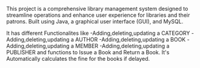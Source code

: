 This project is a comprehensive library management system designed to streamline operations and enhance user experience for libraries and their patrons. Built using Java, a graphical user interface (GUI), and MySQL.

It has different Functionalites like 
-Adding,deleting,updating a CATEGORY
-Adding,deleting,updating a AUTHOR
-Adding,deleting,updating a BOOK
-Adding,deleting,updating a MEMBER
-Adding,deleting,updating a PUBLISHER
and functions to Issue a Book and Return a Book.
It's Automatically calculates the fine for the books if delayed.

